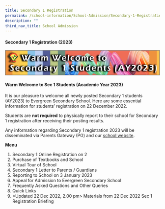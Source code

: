 ```yaml
---
title: Secondary 1 Registration
permalink: /school-information/School-Admission/Secondary-1-Registration/
description: ""
third_nav_title: School Admission
---
```

#### **Secondary 1 Registration (2023)**

![](/images/School%20information/School%20Admission/S1.jpg)

#### **Warm Welcome to Sec 1 Students (Academic Year 2023)**

It is our pleasure to welcome all newly posted Secondary 1 students (AY2023) to Evergreen Secondary School. Here are some essential information for students’ registration on 22 December 2022.

Students are **not required** to physically report to their school for Secondary 1 registration after receiving their posting results.

Any information regarding Secondary 1 registration 2023 will be disseminated via Parents Gateway (PG) and our [school website](https://evergreensec.moe.edu.sg/).

**Menu**

1.  Secondary 1 Online Registration on 2
2.  Purchase of Textbooks and School 
3.  Virtual Tour of School
4.  Secondary 1 Letter to Parents / Guardians
5.  Reporting to School on 3 January 2023
6.  Appeal for Admission to Evergreen Secondary School
7.  Frequently Asked Questions and Other Queries
8.  Quick Links
9.  <Updated 22 Dec 2022, 2.00 pm> Materials from 22 Dec 2022 Sec 1 Registration Briefing